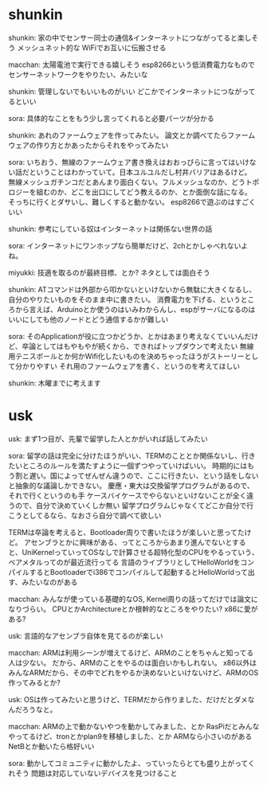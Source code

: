 shunkin
=====

shunkin:
家の中でセンサー同士の通信&インターネットにつながってると楽しそう
メッシュネット的な
WiFiでお互いに伝搬させる

macchan:
太陽電池で実行できる嬉しそう
esp8266という低消費電力なものでセンサーネットワークをやりたい、みたいな

shunkin:
管理しないでもいいものがいい
どこかでインターネットにつながってるといい

sora:
具体的なことをもう少し言ってくれると必要パーツが分かる

shunkin:
あれのファームウェアを作ってみたい。
論文とか調べてたらファームウェアの作り方とかあったからそれをやってみたい

sora:
いちおう、無線のファームウェア書き換えはおおっぴらに言ってはいけない話だということはわかっていて。日本ユルユルだし村井バリアはあるけど。
無線メッシュガチンコだとあんまり面白くない。フルメッシュなのか、どうトポロジーを組むのか、どこを出口にしてどう教えるのか、とか面倒な話になる。
そっちに行くとダサいし、難しくすると動かない。
esp8266で遊ぶのはすごくいい

shunkin:
参考にしている奴はインターネットは関係ない世界の話

sora:
インターネットにワンホップなら簡単だけど、2chとかしゃべれないよね。

miyukki:
技適を取るのが最終目標、とか?
ネタとしては面白そう

shunkin:
ATコマンドは外部から叩かないといけないから無駄に大きくなるし、自分のやりたいものをそのまま中に書きたい。
消費電力を下げる、というところから言えば、Arduinoとか使うのはいみわからんし、espがサーバになるのはいいにしても他のノードとどう通信するかが難しい

sora:
そのApplicationが役に立つかどうか、とかはあまり考えなくていいんだけど、卒論としてはもやもやが続くから、できればトップダウンで考えたい
無線用テニスボールとか何かWifi化したいものを決めちゃったほうがストーリーとして分かりやすい
それ用のファームウェアを書く、というのを考えてほしい

shunkin:
木曜までに考えます



usk
=====

usk:
まず1つ目が、先輩で留学した人とかがいれば話してみたい

sora:
留学の話は完全に分けたほうがいい、TERMのこととか関係ないし、行きたいところのルールを満たすように一個ずつやっていけばいい。
時期的にはもう割と遅い。国によってぜんぜん違うので、ここに行きたい、という話をしないと抽象的な議論しかできない。
慶應・東大は交換留学プログラムがあるので、それで行くというのも手
ケースバイケースでやらないといけないことが全く違うので、自分で決めていくしか無い
留学プログラムじゃなくてどこか自分で行こうとしてるなら、なおさら自分で調べて欲しい

TERMは卒論を考えると、Bootloader周りで書いたほうが楽しいと思ってたけど。
アセンブラとかに興味がある、ってところからあまり進んでないとすると、UniKernelっていってOSなしで計算させる超特化型のCPUをやるっていう、ベアメタルってのが最近流行ってる
言語のライブラリとしてHelloWorldをコンパイルするとBootloaderでi386でコンパイルして起動するとHelloWorldって出す、みたいなのがある

macchan:
みんなが使っている基礎的なOS, Kernel周りの話ってだけでは論文になりづらい。
CPUとかArchitectureとか根幹的なところをやりたい? x86に愛がある?

usk:
言語的なアセンブラ自体を見てるのが楽しい

macchan:
ARMは利用シーンが増えてるけど、ARMのことをちゃんと知ってる人は少ない。
だから、ARMのことをやるのは面白いかもしれない。
x86以外はみんなARMだから、その中でどれをやるか決めないといけないけど、ARMのOS作ってみるとか?

usk:
OSは作ってみたいと思うけど、TERMだから作りました、だけだとダメなんだろうなと。

macchan:
ARMの上で動かないやつを動かしてみました、とか
RasPiだとみんなやってるけど、tronとかplan9を移植しました、とか
ARMなら小さいのがある
NetBとか動いたら格好いい

sora:
動かしてコミュニティに動かしたよ、っていったらとても盛り上がってくれそう
問題は対応していないデバイスを見つけること
